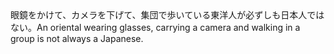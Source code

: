 <tr><td>眼鏡をかけて、カメラを下げて、集団で歩いている東洋人が必ずしも日本人ではない。<td><tr><tr><td>An oriental wearing glasses, carrying a camera and walking in a group is not always a Japanese.<td><tr></table>

